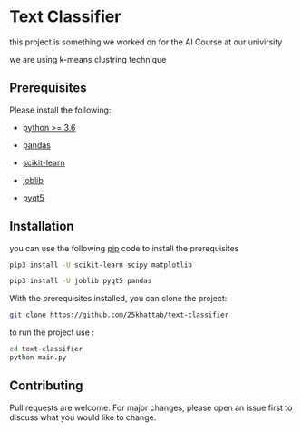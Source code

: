 Text Classifier
===============
this project is something we worked on for the AI Course at our univirsity

we are using k-means clustring technique 

## Prerequisites
Please install the following:
- [python >= 3.6](https://www.python.org/downloads/)

- [pandas](https://pandas.pydata.org/)
    
- [scikit-learn](https://scikit-learn.org/stable/)
    
- [joblib](https://joblib.readthedocs.io/en/latest/)
    
- [pyqt5](https://pypi.org/project/PyQt5/)
    
## Installation
you can use the following [pip](https://pip.pypa.io/en/stable/) code to install the prerequisites
```bash
pip3 install -U scikit-learn scipy matplotlib

pip3 install -U joblib pyqt5 pandas
```
With the prerequisites installed, you can clone the project:
```bash
git clone https://github.com/25khattab/text-classifier
```
to run the project use :
```bash
cd text-classifier
python main.py
```

## Contributing
Pull requests are welcome. For major changes, please open an issue first to discuss what you would like to change.

